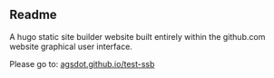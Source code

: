 ## Readme

A hugo static site builder website built entirely within the github.com website graphical user interface.

Please go to: [agsdot.github.io/test-ssb](https://agsdot.github.io/test-ssb/)

